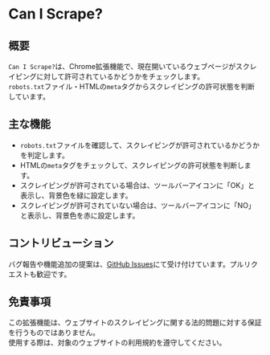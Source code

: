 # Can I Scrape?

## 概要

`Can I Scrape?`は、Chrome拡張機能で、現在開いているウェブページがスクレイピングに対して許可されているかどうかをチェックします。<br>
`robots.txt`ファイル・HTMLの`meta`タグからスクレイピングの許可状態を判断しています。

## 主な機能

- `robots.txt`ファイルを確認して、スクレイピングが許可されているかどうかを判定します。
- HTMLの`meta`タグをチェックして、スクレイピングの許可状態を判断します。
- スクレイピングが許可されている場合は、ツールバーアイコンに「OK」と表示し、背景色を緑に設定します。
- スクレイピングが許可されていない場合は、ツールバーアイコンに「NO」と表示し、背景色を赤に設定します。

## コントリビューション

バグ報告や機能追加の提案は、[GitHub Issues](https://github.com/yourusername/yourrepository/issues)にて受け付けています。プルリクエストも歓迎です。

## 免責事項

この拡張機能は、ウェブサイトのスクレイピングに関する法的問題に対する保証を行うものではありません。<br>
使用する際は、対象のウェブサイトの利用規約を遵守してください。

